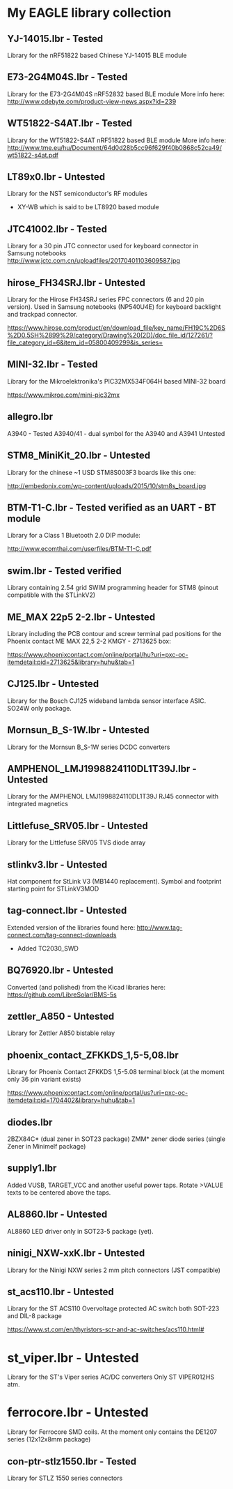 # My EAGLE library collection

## YJ-14015.lbr - Tested
Library for the nRF51822 based Chinese YJ-14015 BLE module

## E73-2G4M04S.lbr - Tested
Library for the E73-2G4M04S nRF52832 based BLE module 
More info here:
http://www.cdebyte.com/product-view-news.aspx?id=239

## WT51822-S4AT.lbr - Tested
Library for the WT51822-S4AT nRF51822 based BLE module 
More info here:
http://www.tme.eu/hu/Document/64d0d28b5cc96f629f40b0868c52ca49/wt51822-s4at.pdf

## LT89x0.lbr - Untested
Library for the NST semiconductor's RF modules
- XY-WB which is said to be LT8920 based module

## JTC41002.lbr - Tested
Library for a 30 pin JTC connector used for keyboard connector in Samsung notebooks  
http://www.jctc.com.cn/uploadfiles/20170401103609587.jpg

## hirose_FH34SRJ.lbr - Untested
Library for the Hirose FH34SRJ series FPC connectors (6 and 20 pin version). Used in Samsung notebooks (NP540U4E) for keyboard backlight and trackpad connector.

https://www.hirose.com/product/en/download_file/key_name/FH19C%2D6S%2D0.5SH%2899%29/category/Drawing%20(2D)/doc_file_id/127261/?file_category_id=6&item_id=05800409299&is_series=

## MINI-32.lbr - Tested
Library for the Mikroelektronika's PIC32MX534F064H based MINI-32 board

https://www.mikroe.com/mini-pic32mx

## allegro.lbr
A3940 - Tested
A3940/41 - dual symbol for the A3940 and A3941 Untested

## STM8_MiniKit_20.lbr - Untested
Library for the chinese ~1 USD STM8S003F3 boards like this one:

http://embedonix.com/wp-content/uploads/2015/10/stm8s_board.jpg

## BTM-T1-C.lbr - Tested verified as an UART - BT module
Library for a Class 1 Bluetooth 2.0 DIP module:

http://www.ecomthai.com/userfiles/BTM-T1-C.pdf

## swim.lbr - Tested verified
Library containing 2.54 grid SWIM programming header for STM8 (pinout compatible with the STLinkV2)

## ME_MAX 22p5 2-2.lbr - Untested
Library including the PCB contour and screw terminal pad positions for the Phoenix contact ME MAX 22,5 2-2 KMGY - 2713625 box:

https://www.phoenixcontact.com/online/portal/hu?uri=pxc-oc-itemdetail:pid=2713625&library=huhu&tab=1

## CJ125.lbr - Untested
Library for the Bosch CJ125 wideband lambda sensor interface ASIC. SO24W only package.

## Mornsun_B_S-1W.lbr - Untested
Library for the Mornsun B_S-1W series DCDC converters

## AMPHENOL_LMJ1998824110DL1T39J.lbr - Untested
Library for the AMPHENOL LMJ1998824110DL1T39J RJ45 connector with integrated magnetics

## Littlefuse_SRV05.lbr - Untested
Library for the Littlefuse SRV05 TVS diode array

## stlinkv3.lbr - Untested
Hat component for StLink V3 (MB1440 replacement).
Symbol and footprint starting point for STLinkV3MOD

## tag-connect.lbr - Untested
Extended version of the libraries found here:
http://www.tag-connect.com/tag-connect-downloads
 * Added TC2030_SWD
 
## BQ76920.lbr - Untested
Converted (and polished) from the Kicad libraries here: https://github.com/LibreSolar/BMS-5s

## zettler_A850 - Untested
Library for Zettler A850 bistable relay

## phoenix_contact_ZFKKDS_1,5-5,08.lbr
Library for Phoenix Contact ZFKKDS 1,5-5.08 terminal block (at the moment only 36 pin variant exists)

https://www.phoenixcontact.com/online/portal/us?uri=pxc-oc-itemdetail:pid=1704402&library=huhu&tab=1

## diodes.lbr
2BZX84C* (dual zener in SOT23 package)
ZMM* zener diode series (single Zener in Minimelf package)

## supply1.lbr
Added VUSB, TARGET_VCC and another useful power taps. Rotate >VALUE texts to be centered above the taps.

## AL8860.lbr - Untested
AL8860 LED driver only in SOT23-5 package (yet).

## ninigi_NXW-xxK.lbr - Untested
Library for the Ninigi NXW series 2 mm pitch connectors (JST compatible)

## st_acs110.lbr - Untested
Library for the ST ACS110  Overvoltage protected AC switch both SOT-223 and DIL-8 package

https://www.st.com/en/thyristors-scr-and-ac-switches/acs110.html#

# st_viper.lbr - Untested
Library for the ST's Viper series AC/DC converters
Only ST VIPER012HS atm.

# ferrocore.lbr - Untested
Library for Ferrocore SMD coils.
At the moment only contains the DE1207 series (12x12x8mm package)

## con-ptr-stlz1550.lbr - Tested
Library for STLZ 1550 series connectors
